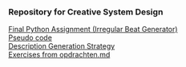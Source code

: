 <h3>Repository for Creative System Design</h3>

[Final Python Assignment (Irregular Beat Generator)](python_basics/irregularBeatGenerator/irregular_beat_generator_v1.py)<br>
[Pseudo code](/python_basics/irregularBeatGenerator/pseudo_code.pdf)<br>
[Description Generation Strategy](/python_basics/irregularBeatGenerator/strategy_pros_cons.pdf)<br>
[Exercises from opdrachten.md](/python_basics/exercises)<br>

<!-- Description Generation Strategy path:
/python_basics/irregularBeatGenerator/strategy_pros_cons.pdf

Exercises from opdrachten.md and handouts path:
/python_basics/exercises/ -->

